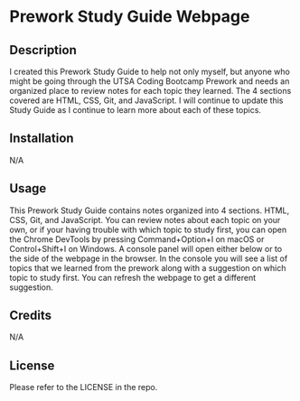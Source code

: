 # Prework Study Guide Webpage

## Description

I created this Prework Study Guide to help not only myself, but anyone who might be going through the UTSA Coding Bootcamp Prework and needs an organized place to review notes for each topic they learned. The 4 sections covered are HTML, CSS, Git, and JavaScript. I will continue to update this Study Guide as I continue to learn more about each of these topics.

## Installation

N/A

## Usage

This Prework Study Guide contains notes organized into 4 sections. HTML, CSS, Git, and JavaScript. You can review notes about each topic on your own, or if your having trouble with which topic to study first, you can open the Chrome DevTools by pressing Command+Option+I on macOS or Control+Shift+I on Windows. A console panel will open either below or to the side of the webpage in the browser. In the console you will see a list of topics that we learned from the prework along with a suggestion on which topic to study first. You can refresh the webpage to get a different suggestion.

## Credits

N/A

## License

Please refer to the LICENSE in the repo.